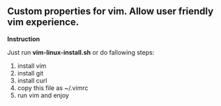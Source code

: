 ## Custom properties for vim. Allow user friendly vim experience.

**Instruction**

Just run **vim-linux-install.sh** or do fallowing steps:
1. install vim
2. install git
3. install curl
4. copy this file as ~/.vimrc
5. run vim and enjoy 
